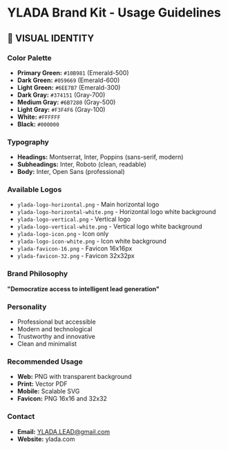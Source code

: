 # YLADA Brand Kit - Usage Guidelines

## 🎨 **VISUAL IDENTITY**

### **Color Palette**
- **Primary Green:** `#10B981` (Emerald-500)
- **Dark Green:** `#059669` (Emerald-600)
- **Light Green:** `#6EE7B7` (Emerald-300)
- **Dark Gray:** `#374151` (Gray-700)
- **Medium Gray:** `#6B7280` (Gray-500)
- **Light Gray:** `#F3F4F6` (Gray-100)
- **White:** `#FFFFFF`
- **Black:** `#000000`

### **Typography**
- **Headings:** Montserrat, Inter, Poppins (sans-serif, modern)
- **Subheadings:** Inter, Roboto (clean, readable)
- **Body:** Inter, Open Sans (professional)

### **Available Logos**
- `ylada-logo-horizontal.png` - Main horizontal logo
- `ylada-logo-horizontal-white.png` - Horizontal logo white background
- `ylada-logo-vertical.png` - Vertical logo
- `ylada-logo-vertical-white.png` - Vertical logo white background
- `ylada-logo-icon.png` - Icon only
- `ylada-logo-icon-white.png` - Icon white background
- `ylada-favicon-16.png` - Favicon 16x16px
- `ylada-favicon-32.png` - Favicon 32x32px

### **Brand Philosophy**
**"Democratize access to intelligent lead generation"**

### **Personality**
- Professional but accessible
- Modern and technological
- Trustworthy and innovative
- Clean and minimalist

### **Recommended Usage**
- **Web:** PNG with transparent background
- **Print:** Vector PDF
- **Mobile:** Scalable SVG
- **Favicon:** PNG 16x16 and 32x32

### **Contact**
- **Email:** YLADA.LEAD@gmail.com
- **Website:** ylada.com
